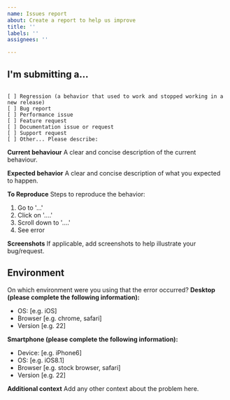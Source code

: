 ```yaml
---
name: Issues report
about: Create a report to help us improve
title: ''
labels: ''
assignees: ''

---
```


## I'm submitting a...

<!-- Check one of the following options with "x" -->
<pre><code>
[ ] Regression (a behavior that used to work and stopped working in a new release)
[ ] Bug report 
[ ] Performance issue
[ ] Feature request
[ ] Documentation issue or request
[ ] Support request
[ ] Other... Please describe:
</code></pre>

**Current behaviour**
A clear and concise description of the current behaviour.

**Expected behavior**
A clear and concise description of what you expected to happen.

**To Reproduce**<!-- If applicable/possible, please provide the steps to reproduce the problem you're having -->
Steps to reproduce the behavior:
1. Go to '...'
2. Click on '....'
3. Scroll down to '....'
4. See error

**Screenshots**
If applicable, add screenshots to help illustrate your bug/request.

## Environment
On which environment were you using that the error occurred? 
**Desktop (please complete the following information):**
 - OS: [e.g. iOS]
 - Browser [e.g. chrome, safari]
 - Version [e.g. 22]

**Smartphone (please complete the following information):**
 - Device: [e.g. iPhone6]
 - OS: [e.g. iOS8.1]
 - Browser [e.g. stock browser, safari]
 - Version [e.g. 22]

**Additional context**
Add any other context about the problem here.

